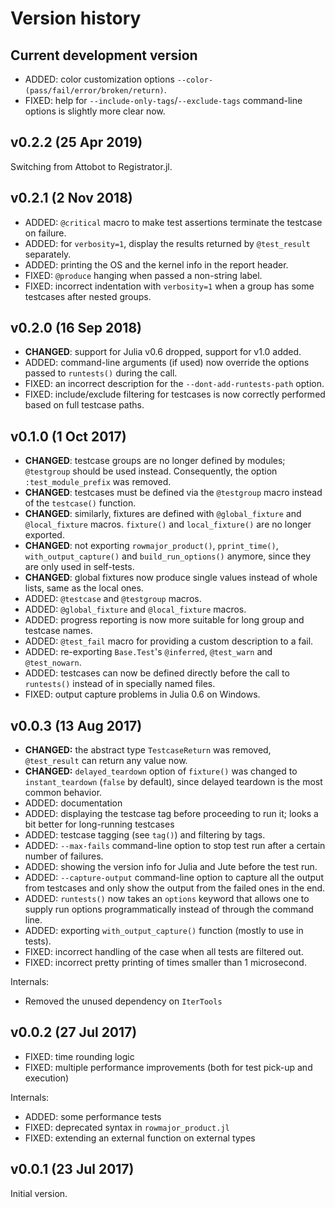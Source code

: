 # Version history


## Current development version

* ADDED: color customization options `--color-(pass/fail/error/broken/return)`.
* FIXED: help for `--include-only-tags`/`--exclude-tags` command-line options is slightly more clear now.


## v0.2.2 (25 Apr 2019)

Switching from Attobot to Registrator.jl.


## v0.2.1 (2 Nov 2018)

* ADDED: `@critical` macro to make test assertions terminate the testcase on failure.
* ADDED: for `verbosity=1`, display the results returned by `@test_result` separately.
* ADDED: printing the OS and the kernel info in the report header.
* FIXED: `@produce` hanging when passed a non-string label.
* FIXED: incorrect indentation with `verbosity=1` when a group has some testcases after nested groups.


## v0.2.0 (16 Sep 2018)

* **CHANGED**: support for Julia v0.6 dropped, support for v1.0 added.
* ADDED: command-line arguments (if used) now override the options passed to `runtests()` during the call.
* FIXED: an incorrect description for the `--dont-add-runtests-path` option.
* FIXED: include/exclude filtering for testcases is now correctly performed based on full testcase paths.


## v0.1.0 (1 Oct 2017)

* **CHANGED**: testcase groups are no longer defined by modules; `@testgroup` should be used instead. Consequently, the option `:test_module_prefix` was removed.
* **CHANGED**: testcases must be defined via the `@testgroup` macro instead of the `testcase()` function.
* **CHANGED**: similarly, fixtures are defined with `@global_fixture` and `@local_fixture` macros. `fixture()` and `local_fixture()` are no longer exported.
* **CHANGED**: not exporting `rowmajor_product()`, `pprint_time()`, `with_output_capture()` and `build_run_options()` anymore, since they are only used in self-tests.
* **CHANGED**: global fixtures now produce single values instead of whole lists, same as the local ones.
* ADDED: `@testcase` and `@testgroup` macros.
* ADDED: `@global_fixture` and `@local_fixture` macros.
* ADDED: progress reporting is now more suitable for long group and testcase names.
* ADDED: `@test_fail` macro for providing a custom description to a fail.
* ADDED: re-exporting `Base.Test`'s `@inferred`, `@test_warn` and `@test_nowarn`.
* ADDED: testcases can now be defined directly before the call to `runtests()` instead of in specially named files.
* FIXED: output capture problems in Julia 0.6 on Windows.


## v0.0.3 (13 Aug 2017)

* **CHANGED:** the abstract type `TestcaseReturn` was removed, `@test_result` can return any value now.
* **CHANGED:** `delayed_teardown` option of `fixture()` was changed to `instant_teardown` (`false` by default), since delayed teardown is the most common behavior.
* ADDED: documentation
* ADDED: displaying the testcase tag before proceeding to run it; looks a bit better for long-running testcases
* ADDED: testcase tagging (see `tag()`) and filtering by tags.
* ADDED: `--max-fails` command-line option to stop test run after a certain number of failures.
* ADDED: showing the version info for Julia and Jute before the test run.
* ADDED: `--capture-output` command-line option to capture all the output from testcases and only show the output from the failed ones in the end.
* ADDED: `runtests()` now takes an `options` keyword that allows one to supply run options programmatically instead of through the command line.
* ADDED: exporting `with_output_capture()` function (mostly to use in tests).
* FIXED: incorrect handling of the case when all tests are filtered out.
* FIXED: incorrect pretty printing of times smaller than 1 microsecond.

Internals:

* Removed the unused dependency on `IterTools`


## v0.0.2 (27 Jul 2017)

* FIXED: time rounding logic
* FIXED: multiple performance improvements (both for test pick-up and execution)

Internals:

* ADDED: some performance tests
* FIXED: deprecated syntax in `rowmajor_product.jl`
* FIXED: extending an external function on external types


## v0.0.1 (23 Jul 2017)

Initial version.
